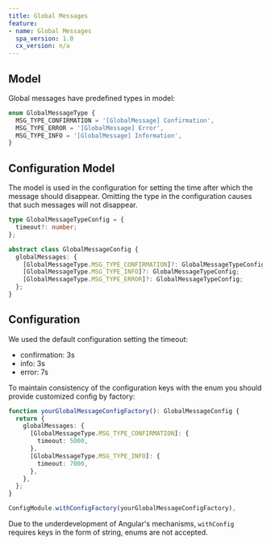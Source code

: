 ```yaml
---
title: Global Messages
feature:
- name: Global Messages
  spa_version: 1.0
  cx_version: n/a
---
```


## Model

Global messages have predefined types in model:

```typescript
enum GlobalMessageType {
  MSG_TYPE_CONFIRMATION = '[GlobalMessage] Confirmation',
  MSG_TYPE_ERROR = '[GlobalMessage] Error',
  MSG_TYPE_INFO = '[GlobalMessage] Information',
}
```

## Configuration Model

The model is used in the configuration for setting the time after which the message should disappear.
Omitting the type in the configuration causes that such messages will not disappear.

```typescript
type GlobalMessageTypeConfig = {
  timeout?: number;
};

abstract class GlobalMessageConfig {
  globalMessages: {
    [GlobalMessageType.MSG_TYPE_CONFIRMATION]?: GlobalMessageTypeConfig;
    [GlobalMessageType.MSG_TYPE_INFO]?: GlobalMessageTypeConfig;
    [GlobalMessageType.MSG_TYPE_ERROR]?: GlobalMessageTypeConfig;
  };
}
```

## Configuration

We used the default configuration setting the timeout:

* confirmation: 3s
* info: 3s
* error: 7s


To maintain consistency of the configuration keys with the enum you should provide customized config by factory:

```typescript
function yourGlobalMessageConfigFactory(): GlobalMessageConfig {
  return {
    globalMessages: {
      [GlobalMessageType.MSG_TYPE_CONFIRMATION]: {
        timeout: 5000,
      },
      [GlobalMessageType.MSG_TYPE_INFO]: {
        timeout: 7000,
      },
    },
  };
}
```

```typescript
ConfigModule.withConfigFactory(yourGlobalMessageConfigFactory),
```
Due to the underdevelopment of Angular's mechanisms, ``withConfig`` requires keys in the form of string, enums are not accepted.
